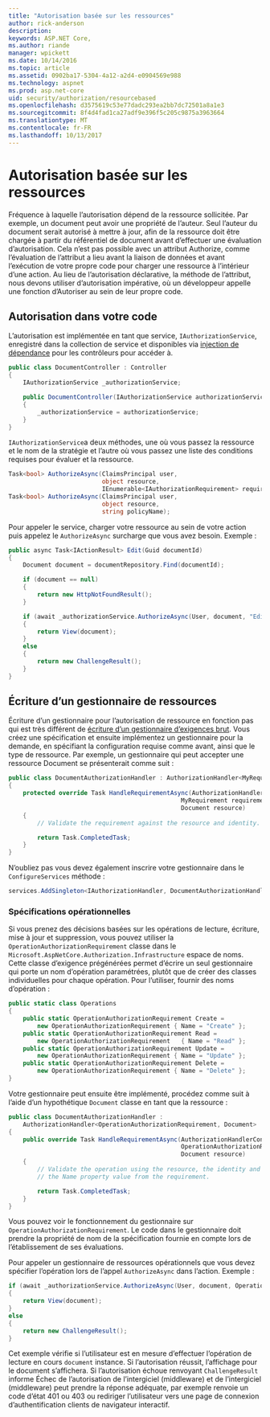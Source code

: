 ```yaml
---
title: "Autorisation basée sur les ressources"
author: rick-anderson
description: 
keywords: ASP.NET Core,
ms.author: riande
manager: wpickett
ms.date: 10/14/2016
ms.topic: article
ms.assetid: 0902ba17-5304-4a12-a2d4-e0904569e988
ms.technology: aspnet
ms.prod: asp.net-core
uid: security/authorization/resourcebased
ms.openlocfilehash: d3575619c53e77dadc293ea2bb7dc72501a8a1e3
ms.sourcegitcommit: 8f4d4fad1ca27adf9e396f5c205c9875a3963664
ms.translationtype: MT
ms.contentlocale: fr-FR
ms.lasthandoff: 10/13/2017
---
```

# <a name="resource-based-authorization"></a>Autorisation basée sur les ressources

<a name="security-authorization-resource-based"></a>

Fréquence à laquelle l’autorisation dépend de la ressource sollicitée. Par exemple, un document peut avoir une propriété de l’auteur. Seul l’auteur du document serait autorisé à mettre à jour, afin de la ressource doit être chargée à partir du référentiel de document avant d’effectuer une évaluation d’autorisation. Cela n’est pas possible avec un attribut Authorize, comme l’évaluation de l’attribut a lieu avant la liaison de données et avant l’exécution de votre propre code pour charger une ressource à l’intérieur d’une action. Au lieu de l’autorisation déclarative, la méthode de l’attribut, nous devons utiliser d’autorisation impérative, où un développeur appelle une fonction d’Autoriser au sein de leur propre code.

## <a name="authorizing-within-your-code"></a>Autorisation dans votre code

L’autorisation est implémentée en tant que service, `IAuthorizationService`, enregistré dans la collection de service et disponibles via [injection de dépendance](../../fundamentals/dependency-injection.md#fundamentals-dependency-injection) pour les contrôleurs pour accéder à.

```csharp
public class DocumentController : Controller
{
    IAuthorizationService _authorizationService;

    public DocumentController(IAuthorizationService authorizationService)
    {
        _authorizationService = authorizationService;
    }
}
```

`IAuthorizationService`a deux méthodes, une où vous passez la ressource et le nom de la stratégie et l’autre où vous passez une liste des conditions requises pour évaluer et la ressource.

```csharp
Task<bool> AuthorizeAsync(ClaimsPrincipal user,
                          object resource,
                          IEnumerable<IAuthorizationRequirement> requirements);
Task<bool> AuthorizeAsync(ClaimsPrincipal user,
                          object resource,
                          string policyName);
```

<a name="security-authorization-resource-based-imperative"></a>

Pour appeler le service, charger votre ressource au sein de votre action puis appelez le `AuthorizeAsync` surcharge que vous avez besoin. Exemple :

```csharp
public async Task<IActionResult> Edit(Guid documentId)
{
    Document document = documentRepository.Find(documentId);

    if (document == null)
    {
        return new HttpNotFoundResult();
    }

    if (await _authorizationService.AuthorizeAsync(User, document, "EditPolicy"))
    {
        return View(document);
    }
    else
    {
        return new ChallengeResult();
    }
}
```

## <a name="writing-a-resource-based-handler"></a>Écriture d’un gestionnaire de ressources

Écriture d’un gestionnaire pour l’autorisation de ressource en fonction pas qui est très différent de [écriture d’un gestionnaire d’exigences brut](policies.md#security-authorization-policies-based-authorization-handler). Vous créez une spécification et ensuite implémentez un gestionnaire pour la demande, en spécifiant la configuration requise comme avant, ainsi que le type de ressource. Par exemple, un gestionnaire qui peut accepter une ressource Document se présenterait comme suit :

```csharp
public class DocumentAuthorizationHandler : AuthorizationHandler<MyRequirement, Document>
{
    protected override Task HandleRequirementAsync(AuthorizationHandlerContext context,
                                                MyRequirement requirement,
                                                Document resource)
    {
        // Validate the requirement against the resource and identity.

        return Task.CompletedTask;
    }
}
```

N’oubliez pas vous devez également inscrire votre gestionnaire dans le `ConfigureServices` méthode :

```csharp
services.AddSingleton<IAuthorizationHandler, DocumentAuthorizationHandler>();
```

### <a name="operational-requirements"></a>Spécifications opérationnelles

Si vous prenez des décisions basées sur les opérations de lecture, écriture, mise à jour et suppression, vous pouvez utiliser la `OperationAuthorizationRequirement` classe dans le `Microsoft.AspNetCore.Authorization.Infrastructure` espace de noms. Cette classe d’exigence prégénérées permet d’écrire un seul gestionnaire qui porte un nom d’opération paramétrées, plutôt que de créer des classes individuelles pour chaque opération. Pour l’utiliser, fournir des noms d’opération :

```csharp
public static class Operations
{
    public static OperationAuthorizationRequirement Create =
        new OperationAuthorizationRequirement { Name = "Create" };
    public static OperationAuthorizationRequirement Read =
        new OperationAuthorizationRequirement   { Name = "Read" };
    public static OperationAuthorizationRequirement Update =
        new OperationAuthorizationRequirement { Name = "Update" };
    public static OperationAuthorizationRequirement Delete =
        new OperationAuthorizationRequirement { Name = "Delete" };
}
```

Votre gestionnaire peut ensuite être implémenté, procédez comme suit à l’aide d’un hypothétique `Document` classe en tant que la ressource :

```csharp
public class DocumentAuthorizationHandler :
    AuthorizationHandler<OperationAuthorizationRequirement, Document>
{
    public override Task HandleRequirementAsync(AuthorizationHandlerContext context,
                                                OperationAuthorizationRequirement requirement,
                                                Document resource)
    {
        // Validate the operation using the resource, the identity and
        // the Name property value from the requirement.

        return Task.CompletedTask;
    }
}
```

Vous pouvez voir le fonctionnement du gestionnaire sur `OperationAuthorizationRequirement`. Le code dans le gestionnaire doit prendre la propriété de nom de la spécification fournie en compte lors de l’établissement de ses évaluations.

Pour appeler un gestionnaire de ressources opérationnels que vous devez spécifier l’opération lors de l’appel `AuthorizeAsync` dans l’action. Exemple :

```csharp
if (await _authorizationService.AuthorizeAsync(User, document, Operations.Read))
{
    return View(document);
}
else
{
    return new ChallengeResult();
}
```

Cet exemple vérifie si l’utilisateur est en mesure d’effectuer l’opération de lecture en cours `document` instance. Si l’autorisation réussit, l’affichage pour le document s’affichera. Si l’autorisation échoue renvoyant `ChallengeResult` informe Échec de l’autorisation de l’intergiciel (middleware) et de l’intergiciel (middleware) peut prendre la réponse adéquate, par exemple renvoie un code d’état 401 ou 403 ou rediriger l’utilisateur vers une page de connexion d’authentification clients de navigateur interactif.
